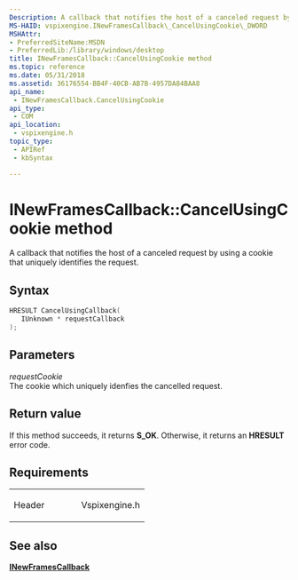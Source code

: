 ```yaml
---
Description: A callback that notifies the host of a canceled request by using a cookie that uniquely identifies the request.
MS-HAID: vspixengine.INewFramesCallback\_CancelUsingCookie\_DWORD
MSHAttr:
- PreferredSiteName:MSDN
- PreferredLib:/library/windows/desktop
title: INewFramesCallback::CancelUsingCookie method
ms.topic: reference
ms.date: 05/31/2018
ms.assetid: 36176554-BB4F-40CB-AB7B-4957DA84BAA8
api_name: 
 - INewFramesCallback.CancelUsingCookie
api_type: 
 - COM
api_location: 
 - vspixengine.h
topic_type: 
 - APIRef
 - kbSyntax

---
```


# <span id="vspixengine.inewframescallback_cancelusingcookie_dword"></span>INewFramesCallback::CancelUsingCookie method

A callback that notifies the host of a canceled request by using a cookie that uniquely identifies the request.

## Syntax


```C++
HRESULT CancelUsingCallback(
   IUnknown * requestCallback
);
```

## Parameters

*requestCookie*   
The cookie which uniquely idenfies the cancelled request.

## Return value

If this method succeeds, it returns **S\_OK**. Otherwise, it returns an **HRESULT** error code.

## Requirements

<table><colgroup><col style="width: 50%" /><col style="width: 50%" /></colgroup><tbody><tr class="odd"><td><p>Header</p></td><td>Vspixengine.h</td></tr></tbody></table>

## <span id="see_also"></span>See also

[**INewFramesCallback**](/windows/desktop/direct3dtools/inewframescallback)

 

 